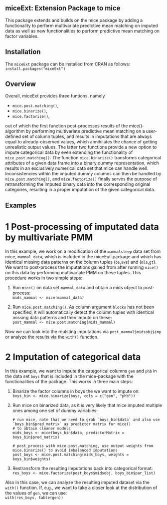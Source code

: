 ## miceExt: Extension Package to mice

This package extends and builds on the mice package by adding a functionality to perform 
multivariate predictive mean matching on imputed data as well as new functionalities to
perform predictive mean matching on factor variables.



## Installation

The `miceExt` package can be installed from CRAN as follows:  
	`install.packages("miceExt")`

	
	
## Overview

Overall, miceExt provides three funtions, namely

* `mice.post.matching()`,
* `mice.binarize()`,
* `mice.factorize()`,

out of which the first function post-processes results of the mice()-algorithm by performing 
multivariate predictive mean matching on a user-defined set of column tuples, and results in 
imputations that are always equal to already-observed values, which annihilates the chance of 
getting unrealistic output values. 
The latter two functions provide a new option to impute categorical data by even extending the
functionality of `mice.post.matching()`. The function `mice.binarize()` transforms categorical
attributes of a given data frame into a binary dummy representation, which results in an
exclusively numerical data set that mice can handle well. Inconsistencies within the imputed
dummy columns can then be handled by `mice.post.matching()`, and `mice.factorize()` finally 
serves the purpose of retransforming the imputed binary data into the corresponding original
categories, resulting in a proper imputation of the given categorical data.



## Examples

# 1 Post-processing of imputated data by multivariate PMM

In this example, we work on a modification of the  `mammalsleep` data set from mice, `mammal_data`,
which is included in the miceExt-package and which has identical missing data patterns on the column
tuples (`ps`,`sws`) and (`mls`,`gt`). We want to post-process the imputations gained from after running
`mice()` on this data by performing multivariate PMM on these tuples. This procedure works in two simple
steps:

1. Run `mice()` on data set `mammal_data` and obtain a mids object to post-process:  
	 `mids_mammal <- mice(mammal_data)`


2. Run `mice.post.matching()`. As column argument `blocks` has not been specified, it will
   automatically detect the column tuples with identical missing data patterns and then 
   impute on these:  
	 `post_mammal <- mice.post.matching(mids_mammal)`

Now we can look into the reulsting imputations via `post_mammal$midsobj$imp` or analyze the results via 
the `with()` function.


# 2 Imputation of categorical data

In this example, we want to impute the categorical columns `gen` and `phb` in the data set `boys` that is
included in the mice-package with the functionalities of the package. This works in three main steps:

1. Binarize the factor columns in boys the we want to impute on:  
	`boys_bin <- mice.binarize(boys, cols = c("gen", "phb"))`

2. Run mice on binarized data, as it is very likely that mice imputed multiple ones among one set of dummy variables:  
	 ```
	 # run mice, note that we need to grab `boys_bin$data` and also use `boys_bin$pred_matrix` as predictor matrix for mice() 
	 # to obtain cleaner models
	 mids_boys <- mice(boys_bin$data, predictorMatrix = boys_bin$pred_matrix)  
	 
	 # post_process with mice.post.matching, use output weights from mice.binarize() to avoid imbalanced imputations
	 post_boys <- mice.post.matching(mids_boys, weights = boys_bin$weights)
	 ```

3. Restransform the resulting imputations back into categorical format:  
	 `res_boys <- mice.factorize(post_boys$midsobj, boys_bin$par_list)`

Also in this case, we can analyze the resulting imputed dataset via the `with()` function. If, e.g., we want to take
a closer look at the distribution of the values of `gen`, we can use:  
	`with(res_boys, table(gen))`